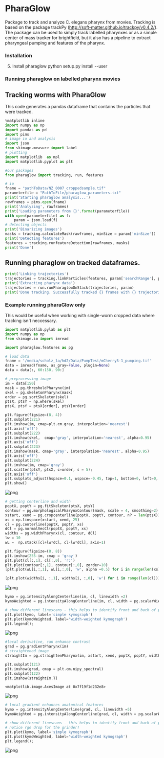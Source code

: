 # PharaGlow

Package to track and analyze C. elegans pharynx from movies. Tracking is based on the package trackPy (http://soft-matter.github.io/trackpy/v0.4.2/). The package can be used to simply track labelled pharynxes or as a simple center of mass tracker for brightfield, but it also has a pipeline to extract pharyngeal pumping and features of the pharynx.

### Installation
5. Install pharaglow
python setup.py install --user
### Running pharaglow on labelled pharynx movies
## Tracking worms with PharaGlow
This code generates a pandas dataframe that contains the particles that were tracked.

```python
%matplotlib inline
import numpy as np
import pandas as pd
import pims
# image io and analysis
import json
from skimage.measure import label
# plotting
import matplotlib  as mpl 
import matplotlib.pyplot as plt 

#our packages
from pharaglow import tracking, run, features

# io
fname = "pathToData/NZ_0007_croppedsample.tif"
parameterfile = "PathToFile/pharaglow_parameters.txt"
print('Starting pharaglow analysis...')
rawframes = pims.open(fname)
print('Analyzing', rawframes)
print('Loading parameters from {}'.format(parameterfile))
with open(parameterfile) as f:
    param = json.load(f)
# detecting objects
print('Binarizing images')
masks = tracking.calculateMask(rawframes, minSize = param['minSize'])
print('Detecting features')
features = tracking.runfeatureDetection(rawframes, masks)
print('Done')
```
## Running pharaglow on tracked dataframes.
```python
print('Linking trajectories')
trajectories = tracking.linkParticles(features, param['searchRange'], param['minimalDuration'])
print('Extracting pharynx data')
trajectories = run.runPharaglowOnStack(trajectories, param)
print('Done tracking. Successfully tracked {} frames with {} trajectories.'.format(len(rawframes), trajectories['particle'].nunique()))
```

### Example running pharaGlow only
This would be useful when working with single-worm cropped data where tracking isn't neccessary.

```python
import matplotlib.pylab as plt
import numpy as np
from skimage.io import imread

import pharaglow.features as pg
```


```python
# load data
fname = '/media/scholz_la/hd2/Data/PumpTest/mCherry3-1_pumping.tif'
data = imread(fname, as_gray=False, plugin=None)
data = data[:, 60:150, 90:]
```


```python
# preprocessing image
im = data[150]
mask = pg.thresholdPharynx(im)
skel = pg.skeletonPharynx(mask)
order = pg.sortSkeleton(skel)
ptsX, ptsY = np.where(skel)
ptsX, ptsY = ptsX[order], ptsY[order]
```


```python
plt.figure(figsize=(8, 4))
plt.subplot(221)
plt.imshow(im, cmap=plt.cm.gray, interpolation='nearest')
plt.axis('off')
plt.subplot(222)
plt.imshow(skel,  cmap='gray', interpolation='nearest', alpha=0.95)
plt.axis('off')
plt.subplot(223)
plt.imshow(mask, cmap='gray', interpolation='nearest', alpha=0.95)
plt.axis('off')
plt.subplot(224)
plt.imshow(im, cmap='gray')
plt.scatter(ptsY, ptsX, c=order, s = 5);
plt.axis('off')
plt.subplots_adjust(hspace=0.1, wspace=-0.45, top=1, bottom=0, left=0, right=1)
plt.show()
```


![png](examples/output_3_0.png)



```python
# getting centerline and width
poptX, poptY = pg.fitSkeleton(ptsX, ptsY)
contour = pg.morphologicalPharynxContour(mask, scale = 4, smoothing=2)
xstart, xend = pg.cropcenterline(poptX, poptY, contour, nP = len(ptsX))
xs = np.linspace(xstart, xend, 25)
cl = pg.centerline(poptX, poptY, xs)
dCl = pg.normalVecCl(poptX, poptY, xs)
widths = pg.widthPharynx(cl, contour, dCl)
lw = 10
wL =  np.stack([cl+lw*dCl, cl-lw*dCl], axis=1)
```


```python
plt.figure(figsize=(8, 8))
plt.imshow(255-im, cmap = 'gray')
plt.plot(cl[:,1], cl[:,0], 'r:')
plt.plot(contour[:,1], contour[:,0], zorder=10)
[plt.plot(wL[i,:,1], wL[i,:,0], 'w', alpha =0.5) for i in range(len(xs)-1)];

[plt.plot(widths[i, :,1], widths[i, :,0], 'w') for i in range(len(cl))];
```


![png](examples/output_5_0.png)



```python
kymo = pg.intensityAlongCenterline(im, cl, linewidth =2)
kymoWeighted = pg.intensityAlongCenterline(im, cl, width = pg.scalarWidth(widths))

```


```python
# show different linescans - this helps to identify front and back of pharynx
plt.plot(kymo, label='simple kymograph')
plt.plot(kymoWeighted, label='width-weighted kymograph')
plt.legend();
```


![png](examples/output_7_0.png)



```python
#local derivative, can enhance contrast
grad = pg.gradientPharynx(im)
# straightened image
straightIm = pg.straightenPharynx(im, xstart, xend, poptX, poptY, width=np.max(pg.scalarWidth(widths))//2)
```


```python
plt.subplot(121)
plt.imshow(grad, cmap = plt.cm.nipy_spectral)
plt.subplot(122)
plt.imshow(straightIm.T)
```




    <matplotlib.image.AxesImage at 0x7f19f1d232e8>




![png](examples/output_9_1.png)



```python
# local gradient enhances anatomical features
kymo = pg.intensityAlongCenterline(grad, cl, linewidth =5)
kymoWeighted = pg.intensityAlongCenterline(grad, cl, width = pg.scalarWidth(widths))

```


```python
# show different linescans - this helps to identify front and back of pharynx
# notice rge drop for the grinder!
plt.plot(kymo, label='simple kymograph')
plt.plot(kymoWeighted, label='width-weighted kymograph')
plt.legend();
```


![png](examples/output_11_0.png)



```python

```
